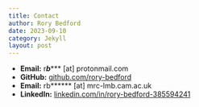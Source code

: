 ```yaml
---
title: Contact
author: Rory Bedford
date: 2023-09-10
category: Jekyll
layout: post
---
```


- **Email:** r***b****** [at] protonmail.com
- **GitHub:** [github.com/rory-bedford](https://www.github.com/rory-bedford)
- **Email:** rb****** [at] mrc-lmb.cam.ac.uk
- **LinkedIn:** [linkedin.com/in/rory-bedford-385594241](https://www.linkedin.com/in/rory-bedford-385594241/)
